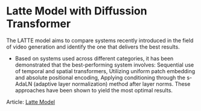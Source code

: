 # Latte Model with Diffussion Transformer

The LATTE model aims to compare systems recently introduced in the field of video generation and identify the one that delivers the best results.
- Based on systems used across different categories, it has been demonstrated that the best-performing system involves:
    Sequential use of temporal and spatial transformers,
    Utilizing uniform patch embedding and absolute positional encoding,
    Applying conditioning through the s-AdaLN (adaptive layer normalization) method after layer norms.
These approaches have been shown to yield the most optimal results.

Article: [Latte Model](https://arxiv.org/abs/2401.03048)